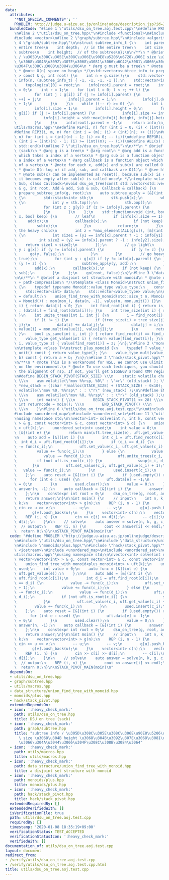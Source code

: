 ```yaml
---
data:
  attributes:
    '*NOT_SPECIAL_COMMENTS*': ''
    PROBLEM: http://judge.u-aizu.ac.jp/onlinejudge/description.jsp?id=2995
  bundledCode: "#line 1 \"utils/dsu_on_tree.aoj.test.cpp\"\n#define PROBLEM \"http://judge.u-aizu.ac.jp/onlinejudge/description.jsp?id=2995\"\
    \n#line 2 \"utils/dsu_on_tree.hpp\"\n#include <functional>\n#include <stack>\n\
    #include <vector>\n#line 2 \"graph/subtree.hpp\"\n#include <algorithm>\n#line\
    \ 4 \"graph/subtree.hpp\"\n\nstruct subtree_info_t {\n    int parent;  // in the\
    \ entire tree\n    int depth;  // in the entire tree\n    int size;  // of the\
    \ subtree\n    int height;  // of the subtree\n};\n\n/**\n * @brief subtree info\
    \ / \u305D\u308C\u305E\u308C\u306E\u90E8\u5206\u6728\u306E size \u3068\u304B height\
    \ \u3068\u304B\u3092\u307E\u3068\u3081\u3066\u6C42\u3081\u3066\u304A\u3044\u3066\
    \u304F\u308C\u308B\u3084\u3064\n * @arg g must be a tree\n * @note O(n) time\n\
    \ * @note O(n) space on heap\n */\nstd::vector<subtree_info_t> prepare_subtree_info(std::vector<std::vector<int>\
    \ > const & g, int root) {\n    int n = g.size();\n    std::vector<subtree_info_t>\
    \ info(n, (subtree_info_t) { -1, -1, -1, -1 });\n    std::vector<int> topological(n);\n\
    \    topological[0] = root;\n    info[root].parent = root;\n    info[root].depth\
    \ = 0;\n    int r = 1;\n    for (int l = 0; l < r; ++ l) {\n        int i = topological[l];\n\
    \        for (int j : g[i]) if (j != info[i].parent) {\n            topological[r\
    \ ++] = j;\n            info[j].parent = i;\n            info[j].depth = info[i].depth\
    \ + 1;\n        }\n    }\n    while ((-- r) >= 0) {\n        int i = topological[r];\n\
    \        info[i].size = 1;\n        info[i].height = 0;\n        for (int j :\
    \ g[i]) if (j != info[i].parent) {\n            info[i].size += info[j].size;\n\
    \            info[i].height = std::max(info[i].height, info[j].height + 1);\n\
    \        }\n    }\n    info[root].parent = -1;\n    return info;\n}\n#line 2 \"\
    utils/macros.hpp\"\n#define REP(i, n) for (int i = 0; (i) < (int)(n); ++ (i))\n\
    #define REP3(i, m, n) for (int i = (m); (i) < (int)(n); ++ (i))\n#define REP_R(i,\
    \ n) for (int i = (int)(n) - 1; (i) >= 0; -- (i))\n#define REP3R(i, m, n) for\
    \ (int i = (int)(n) - 1; (i) >= (int)(m); -- (i))\n#define ALL(x) std::begin(x),\
    \ std::end(x)\n#line 7 \"utils/dsu_on_tree.hpp\"\n\n/**\n * @brief DSU on tree\
    \ (sack)\n * @arg g is a tree\n * @arg root\n * @arg add is a function object\
    \ which takes a index of a vertex\n * @arg sub is a function object which takes\
    \ a index of a vertex\n * @arg callback is a function object which takes a index\
    \ of a vertex\n * @note for each x, add(x) and sub(x) are called O(log n) times\n\
    \ * @note O(n log n) if add, sub, and callback are O(1)\n * @see https://codeforces.com/blog/entry/44351\n\
    \ * @note sub(x) can be implemented as reset(), because sub(x) is called until\
    \ it becomes empty after sub(x) is called once\n */\ntemplate <class Add, class\
    \ Sub, class Callback>\nvoid dsu_on_tree(const std::vector<std::vector<int> >\
    \ & g, int root, Add & add, Sub & sub, Callback & callback) {\n    auto info =\
    \ prepare_subtree_info(g, root);\n    auto subtree_apply = [&](int x, auto & f)\
    \ {\n        std::stack<int> stk;\n        stk.push(x);\n        while (not stk.empty())\
    \ {\n            int y = stk.top();\n            stk.pop();\n            f(y);\n\
    \            for (int z : g[y]) if (z != info[y].parent) {\n                stk.push(z);\n\
    \            }\n        }\n    };\n    std::function<void (int, bool)> go = [&](int\
    \ x, bool keep) {\n        // leaf\n        if (info[x].size == 1) {\n       \
    \     add(x);\n            callback(x);\n            if (not keep) {\n       \
    \         sub(x);\n            }\n            return;\n        }\n        // choose\
    \ the heavy child\n        int z = *max_element(ALL(g[x]), [&](int y1, int y2)\
    \ {\n            int size1 = (y1 == info[x].parent ? -1 : info[y1].size);\n  \
    \          int size2 = (y2 == info[x].parent ? -1 : info[y2].size);\n        \
    \    return size1 < size2;\n        });\n        // go light\n        for (int\
    \ y : g[x]) if (y != info[x].parent) {\n            if (y != z) {\n          \
    \      go(y, false);\n            }\n        }\n        // go heavy\n        go(z,\
    \ true);\n        for (int y : g[x]) if (y != info[x].parent) {\n            if\
    \ (y != z) {\n                subtree_apply(y, add);\n            }\n        }\n\
    \        add(x);\n        callback(x);\n        if (not keep) {\n            subtree_apply(x,\
    \ sub);\n        }\n    };\n    go(root, false);\n}\n#line 3 \"data_structure/union_find_tree_with_monoid.hpp\"\
    \n\n/**\n * @brief a disjoint set structure with monoid\n * @note union-by-size\
    \ + path-compression\n */\ntemplate <class Monoid>\nstruct union_find_tree_with_monoid\
    \ {\n    typedef typename Monoid::value_type value_type;\n    const Monoid mon;\n\
    \    std::vector<int> data;\n    std::vector<value_type> value;\n\n    union_find_tree_with_monoid()\
    \ = default;\n    union_find_tree_with_monoid(std::size_t n, Monoid const & mon_\
    \ = Monoid()) : mon(mon_), data(n, -1), value(n, mon.unit()) {}\n    bool is_root(int\
    \ i) { return data[i] < 0; }\n    int find_root(int i) { return is_root(i) ? i\
    \ : (data[i] = find_root(data[i])); }\n    int tree_size(int i) { return - data[find_root(i)];\
    \ }\n    int unite_trees(int i, int j) {\n        i = find_root(i); j = find_root(j);\n\
    \        if (i != j) {\n            if (tree_size(i) < tree_size(j)) std::swap(i,\
    \ j);\n            data[i] += data[j];\n            data[j] = i;\n           \
    \ value[i] = mon.mult(value[i], value[j]);\n        }\n        return i;\n   \
    \ }\n    bool is_same(int i, int j) { return find_root(i) == find_root(j); }\n\
    \    value_type get_value(int i) { return value[find_root(i)]; }\n    void set_value(int\
    \ i, value_type z) { value[find_root(i)] = z; }\n};\n#line 2 \"monoids/plus.hpp\"\
    \n\ntemplate <class T>\nstruct plus_monoid {\n    typedef T value_type;\n    value_type\
    \ unit() const { return value_type(); }\n    value_type mult(value_type a, value_type\
    \ b) const { return a + b; }\n};\n#line 2 \"hack/stack_pivot.hpp\"\n#include <cstdlib>\n\
    \n/**\n * @note This is a workaround for WSL. We cannot use ulimit -s unlimited\
    \ on the environment.\n * @note To use such techniques, you should take care of\
    \ the alignment of rsp. If not, you'll get SIGSEGV around XMM registers.\n */\n\
    \n#define BEGIN_STACK_PIVOT(STACK_SIZE) \\\n    static volatile char *old_stack;\
    \ \\\n    asm volatile(\"mov %%rsp, %0\" : \"=r\" (old_stack) ); \\\n    char\
    \ *new_stack = ((char *)malloc(STACK_SIZE) + (STACK_SIZE) - 0x10); \\\n    asm\
    \ volatile(\"mov %0, %%rsp\" : : \"r\" (new_stack) );\n\n#define END_STACK_PIVOT()\
    \ \\\n    asm volatile(\"mov %0, %%rsp\" : : \"r\" (old_stack) );\n\n#define STACK_PIVOT_MAIN(moin)\
    \ \\\n    int main() { \\\n        BEGIN_STACK_PIVOT(1 << 28) \\\n        static\
    \ int returncode = moin(); \\\n        END_STACK_PIVOT() \\\n        return returncode;\
    \ \\\n    }\n#line 6 \"utils/dsu_on_tree.aoj.test.cpp\"\n\n#include <iostream>\n\
    #include <unordered_map>\n#include <unordered_set>\n#line 11 \"utils/dsu_on_tree.aoj.test.cpp\"\
    \nusing namespace std;\n\nvector<int> solve(int n, int k, const vector<vector<int>\
    \ > & g, const vector<int> & c, const vector<int> & d) {\n    union_find_tree_with_monoid<plus_monoid<int>\
    \ > uft(k);\n    unordered_set<int> used;\n    int value = 0;\n    auto func =\
    \ [&](int e) {\n        return min(uft.tree_size(e), uft.get_value(e));\n    };\n\
    \n    auto add = [&](int i) {\n        int c_i = uft.find_root(c[i]);\n      \
    \  int d_i = uft.find_root(d[i]);\n        if (c_i == d_i) {\n            value\
    \ -= func(c_i);\n            uft.set_value(c_i, uft.get_value(c_i) + 1);\n   \
    \         value += func(c_i);\n        } else {\n            value -= func(c_i);\n\
    \            value -= func(d_i);\n            uft.unite_trees(c_i, d_i);\n   \
    \         if (not uft.is_root(c_i)) {\n                swap(c_i, d_i);\n     \
    \       }\n            uft.set_value(c_i, uft.get_value(c_i) + 1);\n         \
    \   value += func(c_i);\n        }\n        used.insert(c_i);\n        used.insert(d_i);\n\
    \    };\n    auto reset = [&](int i) {\n        if (used.empty()) return;\n  \
    \      for (int e : used) {\n            uft.data[e] = -1;\n            uft.value[e]\
    \ = 0;\n        }\n        used.clear();\n        value = 0;\n    };\n\n    vector<int>\
    \ answer(n, -1);\n    auto callback = [&](int i) {\n        answer[i] = value;\n\
    \    };\n\n    constexpr int root = 0;\n    dsu_on_tree(g, root, add, reset, callback);\n\
    \    return answer;\n}\n\nint moin() {\n    // input\n    int n, k; cin >> n >>\
    \ k;\n    vector<vector<int> > g(n);\n    REP (i, n - 1) {\n        int u, v;\
    \ cin >> u >> v;\n        -- u;\n        -- v;\n        g[u].push_back(v);\n \
    \       g[v].push_back(u);\n    }\n    vector<int> c(n);\n    vector<int> d(n);\n\
    \    REP (i, n) {\n        cin >> c[i] >> d[i];\n        -- c[i];\n        --\
    \ d[i];\n    }\n\n    // solve\n    auto answer = solve(n, k, g, c, d);\n\n  \
    \  // output\n    REP (i, n) {\n        cout << answer[i] << endl;\n    }\n  \
    \  return 0;\n}\n\nSTACK_PIVOT_MAIN(moin)\n"
  code: "#define PROBLEM \"http://judge.u-aizu.ac.jp/onlinejudge/description.jsp?id=2995\"\
    \n#include \"utils/dsu_on_tree.hpp\"\n#include \"data_structure/union_find_tree_with_monoid.hpp\"\
    \n#include \"monoids/plus.hpp\"\n#include \"hack/stack_pivot.hpp\"\n\n#include\
    \ <iostream>\n#include <unordered_map>\n#include <unordered_set>\n#include \"\
    utils/macros.hpp\"\nusing namespace std;\n\nvector<int> solve(int n, int k, const\
    \ vector<vector<int> > & g, const vector<int> & c, const vector<int> & d) {\n\
    \    union_find_tree_with_monoid<plus_monoid<int> > uft(k);\n    unordered_set<int>\
    \ used;\n    int value = 0;\n    auto func = [&](int e) {\n        return min(uft.tree_size(e),\
    \ uft.get_value(e));\n    };\n\n    auto add = [&](int i) {\n        int c_i =\
    \ uft.find_root(c[i]);\n        int d_i = uft.find_root(d[i]);\n        if (c_i\
    \ == d_i) {\n            value -= func(c_i);\n            uft.set_value(c_i, uft.get_value(c_i)\
    \ + 1);\n            value += func(c_i);\n        } else {\n            value\
    \ -= func(c_i);\n            value -= func(d_i);\n            uft.unite_trees(c_i,\
    \ d_i);\n            if (not uft.is_root(c_i)) {\n                swap(c_i, d_i);\n\
    \            }\n            uft.set_value(c_i, uft.get_value(c_i) + 1);\n    \
    \        value += func(c_i);\n        }\n        used.insert(c_i);\n        used.insert(d_i);\n\
    \    };\n    auto reset = [&](int i) {\n        if (used.empty()) return;\n  \
    \      for (int e : used) {\n            uft.data[e] = -1;\n            uft.value[e]\
    \ = 0;\n        }\n        used.clear();\n        value = 0;\n    };\n\n    vector<int>\
    \ answer(n, -1);\n    auto callback = [&](int i) {\n        answer[i] = value;\n\
    \    };\n\n    constexpr int root = 0;\n    dsu_on_tree(g, root, add, reset, callback);\n\
    \    return answer;\n}\n\nint moin() {\n    // input\n    int n, k; cin >> n >>\
    \ k;\n    vector<vector<int> > g(n);\n    REP (i, n - 1) {\n        int u, v;\
    \ cin >> u >> v;\n        -- u;\n        -- v;\n        g[u].push_back(v);\n \
    \       g[v].push_back(u);\n    }\n    vector<int> c(n);\n    vector<int> d(n);\n\
    \    REP (i, n) {\n        cin >> c[i] >> d[i];\n        -- c[i];\n        --\
    \ d[i];\n    }\n\n    // solve\n    auto answer = solve(n, k, g, c, d);\n\n  \
    \  // output\n    REP (i, n) {\n        cout << answer[i] << endl;\n    }\n  \
    \  return 0;\n}\n\nSTACK_PIVOT_MAIN(moin)\n"
  dependsOn:
  - utils/dsu_on_tree.hpp
  - graph/subtree.hpp
  - utils/macros.hpp
  - data_structure/union_find_tree_with_monoid.hpp
  - monoids/plus.hpp
  - hack/stack_pivot.hpp
  extendedDependsOn:
  - icon: ':heavy_check_mark:'
    path: utils/dsu_on_tree.hpp
    title: DSU on tree (sack)
  - icon: ':heavy_check_mark:'
    path: graph/subtree.hpp
    title: "subtree info / \u305D\u308C\u305E\u308C\u306E\u90E8\u5206\u6728\u306E\
      \ size \u3068\u304B height \u3068\u304B\u3092\u307E\u3068\u3081\u3066\u6C42\u3081\
      \u3066\u304A\u3044\u3066\u304F\u308C\u308B\u3084\u3064"
  - icon: ':heavy_check_mark:'
    path: utils/macros.hpp
    title: utils/macros.hpp
  - icon: ':heavy_check_mark:'
    path: data_structure/union_find_tree_with_monoid.hpp
    title: a disjoint set structure with monoid
  - icon: ':heavy_check_mark:'
    path: monoids/plus.hpp
    title: monoids/plus.hpp
  - icon: ':heavy_check_mark:'
    path: hack/stack_pivot.hpp
    title: hack/stack_pivot.hpp
  extendedRequiredBy: []
  extendedVerifiedWith: []
  isVerificationFile: true
  path: utils/dsu_on_tree.aoj.test.cpp
  requiredBy: []
  timestamp: '2020-01-08 18:35:19+09:00'
  verificationStatus: TEST_ACCEPTED
  verificationStatusIcon: ':heavy_check_mark:'
  verifiedWith: []
documentation_of: utils/dsu_on_tree.aoj.test.cpp
layout: document
redirect_from:
- /verify/utils/dsu_on_tree.aoj.test.cpp
- /verify/utils/dsu_on_tree.aoj.test.cpp.html
title: utils/dsu_on_tree.aoj.test.cpp
---
```

